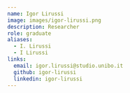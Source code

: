 ```yaml
---
name: Igor Lirussi
image: images/igor-lirussi.png
description: Researcher
role: graduate
aliases:
  - I. Lirussi
  - I Lirussi
links:
  email: igor.lirussi@studio.unibo.it
  github: igor-lirussi
  linkedin: igor-lirussi
---
```

 
